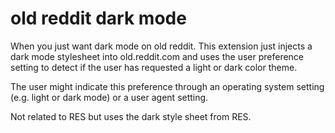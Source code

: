 # old reddit dark mode

When you just want dark mode on old reddit. This extension just injects a dark mode stylesheet into old.reddit.com and uses the user preference setting to detect if the user has requested a light or dark color theme.

The user might indicate this preference through an operating system setting (e.g. light or dark mode) or a user agent setting.

Not related to RES but uses the dark style sheet from RES.